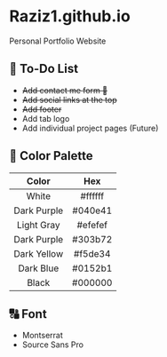 # Raziz1.github.io
Personal Portfolio Website

## 📃 To-Do List
* <s>Add contact me form 📧</s>
* <s>Add social links at the top</s>
* <s>Add footer</s>
* Add tab logo
* Add individual project pages (Future)

## 🎨 Color Palette
| Color  | Hex |
|  :---: |  :---: |
| White  | #ffffff  |
| Dark Purple  | #040e41  |
| Light Gray  | #efefef  |
| Dark Purple  | #303b72  |
| Dark Yellow  | #f5de34  |
| Dark Blue  | #0152b1  |
| Black  | #000000  |

## 🔠 Font
* Montserrat
* Source Sans Pro
